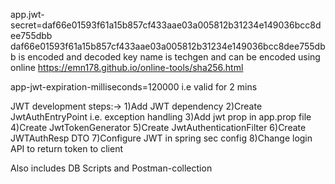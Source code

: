 app.jwt-secret=daf66e01593f61a15b857cf433aae03a005812b31234e149036bcc8dee755dbb
daf66e01593f61a15b857cf433aae03a005812b31234e149036bcc8dee755dbb is encoded and decoded key name is techgen and
can be encoded using online https://emn178.github.io/online-tools/sha256.html

app-jwt-expiration-milliseconds=120000 i.e valid for 2 mins

JWT development steps:->
1)Add JWT dependency
2)Create JwtAuthEntryPoint i.e. exception handling
3)Add jwt prop in app.prop file
4)Create JwtTokenGenerator
5)Create JwtAuthenticationFilter
6)Create JWTAuthResp DTO
7)Configure JWT in spring sec config
8)Change login API to return token to client

Also includes DB Scripts and Postman-collection